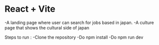 # React + Vite

-A landing page where user can search for jobs based in japan.
-A culture page that shows the cultural side of japan

Steps to run :
-Clone the repository
-Do npm install
-Do npm run dev
